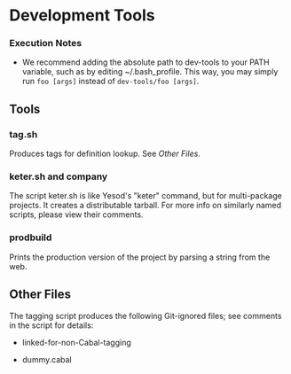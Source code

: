 # Development Tools

### Execution Notes

* We recommend adding the absolute path to dev-tools to your PATH variable, such
as by editing ~/.bash_profile. This way, you may simply run `foo [args]` instead
of `dev-tools/foo [args]`.

## Tools

### tag.sh
Produces tags for definition lookup. See *Other Files*.

### keter.sh and company
The script keter.sh is like Yesod's "keter" command, but for multi-package
projects. It creates a distributable tarball. For more info on similarly named
scripts, please view their comments.

### prodbuild
Prints the production version of the project by parsing a string from the web.

## Other Files
The tagging script produces the following Git-ignored files; see comments in
the script for details:

* linked-for-non-Cabal-tagging

* dummy.cabal
